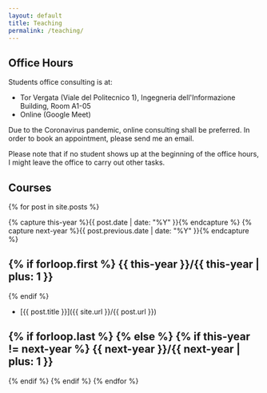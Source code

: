 ```yaml
---
layout: default
title: Teaching
permalink: /teaching/
---
```


Office Hours
------------

Students office consulting is at:

* Tor Vergata (Viale del Politecnico 1), Ingegneria dell'Informazione Building, Room A1-05
* Online (Google Meet)

Due to the Coronavirus pandemic, online consulting shall be preferred. In order to book an appointment, please send me an email.

Please note that if no student shows up at the beginning of the office hours, I might leave the office to carry out other tasks.


Courses
-------

{% for post in site.posts  %}

{% capture this-year %}{{ post.date | date: "%Y" }}{% endcapture %}
{% capture next-year %}{{ post.previous.date | date: "%Y" }}{% endcapture %}

{% if forloop.first %}
{{ this-year }}/{{ this-year | plus: 1 }}
---------------
{% endif %}

* [{{ post.title }}]({{ site.url }}/{{ post.url }})

{% if forloop.last %}
{% else %}
{% if this-year != next-year %}
{{ next-year }}/{{ next-year | plus: 1 }}
---------------
{% endif %}
{% endif %}
{% endfor %}
